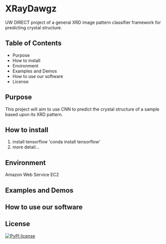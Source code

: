 # XRayDawgz
UW DIRECT project of a general XRD image pattern classifier framework for predicting crystal structure.

## Table of Contents
- Purpose
- How to install
- Environment
- Examples and Demos
- How to use our software
- License

## Purpose
This project will aim to use CNN to predict the crystal structure of a sample based upon its XRD pattern.

## How to install
1. install tensorflow 'conda install tensorflow'
2. more detail...


## Environment
Amazon Web Service EC2


## Examples and Demos



## How to use our software

## License
[![PyPI license](https://img.shields.io/pypi/l/ansicolortags.svg)](https://pypi.python.org/pypi/ansicolortags/)

